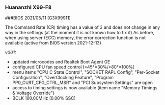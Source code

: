 ### Huananzhi X99-F8
###BIOS 2021/05/11 (G3X99911)

The Command Rate (CR) timing has a value of 3 and does not change in any way in the settings (at the moment it is not known how to fix it)
As before, when using server (ECC) memory, the error correction function is not available (active from BIOS version 2021-12-13)

*v001:*
* updated microcodes and Realtek Boot Agent GE
* configured CPU fan speed control (<45°=30%/>80°=100%)
* menu items "CPU C State Control", "SOCKET RAPL Config", "Per-Socket Configuration", "OverClocking Feature", "Program PP0_CURT_CFG_CTRL_MSR" and "PCI Subsystem Settings" are open
* access to timing settings is now available (item name "Memory Timings & Voltage Override")
* BCLK 100.00MHz (0.00% SSC)